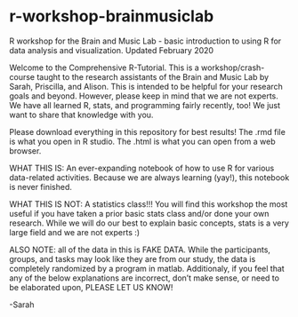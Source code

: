 # r-workshop-brainmusiclab
R workshop for the Brain and Music Lab - basic introduction to using R for data analysis and visualization. 
Updated February 2020

Welcome to the Comprehensive R-Tutorial. This is a workshop/crash-course taught to the research assistants of the Brain and Music Lab by Sarah, Priscilla, and Alison. 
This is intended to be helpful for your research goals and beyond. However, please keep in mind that we are not experts. 
We have all learned R, stats, and programming fairly recently, too! We just want to share that knowledge with you. 

Please download everything in this repository for best results! The .rmd file is what you open in R studio. The .html is what you can open from a web browser. 

WHAT THIS IS: An ever-expanding notebook of how to use R for various data-related activities. 
Because we are always learning (yay!), this notebook is never finished. 

WHAT THIS IS NOT: A statistics class!!! 
You will find this workshop the most useful if you have taken a prior basic stats class and/or done your own research. 
While we will do our best to explain basic concepts, stats is a very large field and we are not experts :)

ALSO NOTE: all of the data in this is FAKE DATA. 
While the participants, groups, and tasks may look like they are from our study, the data is completely randomized by a program in matlab. 
Additionaly, if you feel that any of the below explanations are incorrect, don’t make sense, or need to be elaborated upon, PLEASE LET US KNOW! 

-Sarah
